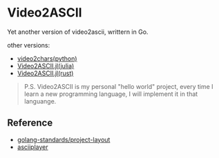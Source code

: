 # Video2ASCII

Yet another version of video2ascii, writtern in Go.

other versions:

- [video2chars(python)](https://github.com/ryan4yin/video2chars)
- [Video2ASCII.jl(julia)](https://github.com/ryan4yin/Video2ASCII.jl)
- [Video2ASCII.jl(rust)](https://github.com/ryan4yin/video2ascii-rs)

>P.S. Video2ASCII is my personal "hello world" project, 
every time I learn a new programming language, I will implement it in that languange.


## Reference

- [golang-standards/project-layout](https://github.com/golang-standards/project-layout)
- [asciiplayer](https://github.com/qeesung/asciiplayer)
